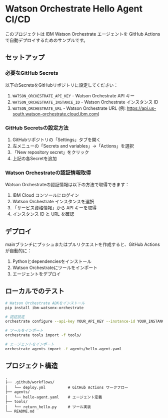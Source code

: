 # Watson Orchestrate Hello Agent CI/CD

このプロジェクトは IBM Watson Orchestrate エージェントを GitHub Actions で自動デプロイするためのサンプルです。

## セットアップ

### 必要なGitHub Secrets

以下のSecretsをGitHubリポジトリに設定してください：

1. `WATSON_ORCHESTRATE_API_KEY` - Watson Orchestrate API キー
2. `WATSON_ORCHESTRATE_INSTANCE_ID` - Watson Orchestrate インスタンス ID  
3. `WATSON_ORCHESTRATE_URL` - Watson Orchestrate URL (例: https://api.us-south.watson-orchestrate.cloud.ibm.com)

### GitHub Secretsの設定方法

1. GitHubリポジトリの「Settings」タブを開く
2. 左メニューの「Secrets and variables」→「Actions」を選択
3. 「New repository secret」をクリック
4. 上記の各Secretを追加

### Watson Orchestrateの認証情報取得

Watson Orchestrateの認証情報は以下の方法で取得できます：

1. IBM Cloud コンソールにログイン
2. Watson Orchestrate インスタンスを選択
3. 「サービス資格情報」から API キーを取得
4. インスタンス ID と URL を確認

## デプロイ

mainブランチにプッシュまたはプルリクエストを作成すると、GitHub Actionsが自動的に：

1. Pythonとdependenciesをインストール
2. Watson Orchestrateにツールをインポート
3. エージェントをデプロイ

## ローカルでのテスト

```bash
# Watson Orchestrate ADKをインストール
pip install ibm-watsonx-orchestrate

# 認証設定
orchestrate configure --api-key YOUR_API_KEY --instance-id YOUR_INSTANCE_ID --url YOUR_URL

# ツールをインポート
orchestrate tools import -f tools/

# エージェントをインポート
orchestrate agents import -f agents/hello-agent.yaml
```

## プロジェクト構造

```
.
├── .github/workflows/
│   └── deploy.yml          # GitHub Actions ワークフロー
├── agents/
│   └── hello-agent.yaml    # エージェント定義
├── tools/
│   └── return_hello.py     # ツール実装
└── README.md
```
